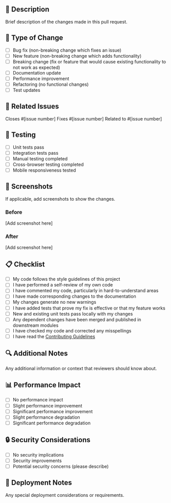 ## 📝 Description
Brief description of the changes made in this pull request.

## 🎯 Type of Change
- [ ] Bug fix (non-breaking change which fixes an issue)
- [ ] New feature (non-breaking change which adds functionality)
- [ ] Breaking change (fix or feature that would cause existing functionality to not work as expected)
- [ ] Documentation update
- [ ] Performance improvement
- [ ] Refactoring (no functional changes)
- [ ] Test updates

## 🔗 Related Issues
Closes #[issue number]
Fixes #[issue number]
Related to #[issue number]

## 🧪 Testing
- [ ] Unit tests pass
- [ ] Integration tests pass
- [ ] Manual testing completed
- [ ] Cross-browser testing completed
- [ ] Mobile responsiveness tested

## 📸 Screenshots
If applicable, add screenshots to show the changes.

### Before
[Add screenshot here]

### After
[Add screenshot here]

## 📋 Checklist
- [ ] My code follows the style guidelines of this project
- [ ] I have performed a self-review of my own code
- [ ] I have commented my code, particularly in hard-to-understand areas
- [ ] I have made corresponding changes to the documentation
- [ ] My changes generate no new warnings
- [ ] I have added tests that prove my fix is effective or that my feature works
- [ ] New and existing unit tests pass locally with my changes
- [ ] Any dependent changes have been merged and published in downstream modules
- [ ] I have checked my code and corrected any misspellings
- [ ] I have read the [Contributing Guidelines](../CONTRIBUTING.md)

## 🔍 Additional Notes
Any additional information or context that reviewers should know about.

## 📊 Performance Impact
- [ ] No performance impact
- [ ] Slight performance improvement
- [ ] Significant performance improvement
- [ ] Slight performance degradation
- [ ] Significant performance degradation

## 🔒 Security Considerations
- [ ] No security implications
- [ ] Security improvements
- [ ] Potential security concerns (please describe)

## 🚀 Deployment Notes
Any special deployment considerations or requirements. 